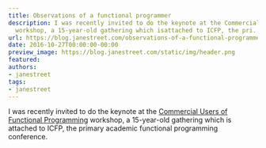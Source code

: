 ```yaml
---
title: Observations of a functional programmer
description: I was recently invited to do the keynote at the Commercial Users of FunctionalProgramming
  workshop, a 15-year-old gathering which isattached to ICFP, the pri...
url: https://blog.janestreet.com/observations-of-a-functional-programmer/
date: 2016-10-27T00:00:00-00:00
preview_image: https://blog.janestreet.com/static/img/header.png
featured:
authors:
- janestreet
tags:
- janestreet
---
```


<p>I was recently invited to do the keynote at the <a href="http://cufp.org/2016/">Commercial Users of Functional
Programming</a> workshop, a 15-year-old gathering which is
attached to ICFP, the primary academic functional programming conference.</p>


